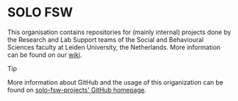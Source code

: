 # SOLO FSW

This organisation contains repositories for (mainly internal) projects done by the Research and Lab Support teams of the Social and Behavioural Sciences faculty at Leiden University, the Netherlands. More information can be found on our [wiki](https://researchwiki.solo.universiteitleiden.nl/xwiki/wiki/researchwiki.solo.universiteitleiden.nl/view/Support/About%20Us/).

> [!TIP]
> More information about GitHub and the usage of this origanization can be found on [solo-fsw-projects' GitHub homepage](https://solo-fsw-projects.github.io/).
